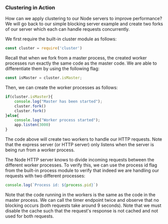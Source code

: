 ### Clustering in Action 

How can we apply clustering to our Node servers to improve performance? We will go back to our simple blocking server example and create two forks of our server which each can handle requests concurrently.

We first require the built-in cluster module as follows: 

```js
const cluster = require('cluster')
```

Recall that when we fork from a master process, the created worker processes run exactly the same code as the master code. We are able to differentiate them by using the following flag:

```js
const isMaster = cluster.isMaster;
```

Then, we can create the worker processes as follows: 

```js
if(cluster.isMaster){
	console.log("Master has been started");
	cluster.fork()
	cluster.fork()
}else{
	console.log("Worker process started");
	app.listen(3000)
}
```

The code above will create two workers to handle our HTTP requests. Note that the express server (or HTTP server) only listens when the server is being run from a worker process.

The Node HTTP server knows to divide incoming requests between the different worker processes. To verify this, we can use the process id flag from the built-in process module to verify that indeed we are handling our requests with two different processes: 

```js
console.log(`Process id: ${process.pid}`)
```

Note that the code running in the workers is the same as the code in the master process. We can call the timer endpoint twice and observe that no blocking occurs (both requests take around 9 seconds). Note that we must disable the cache such that the request's response is not cached and not used for both requests.
